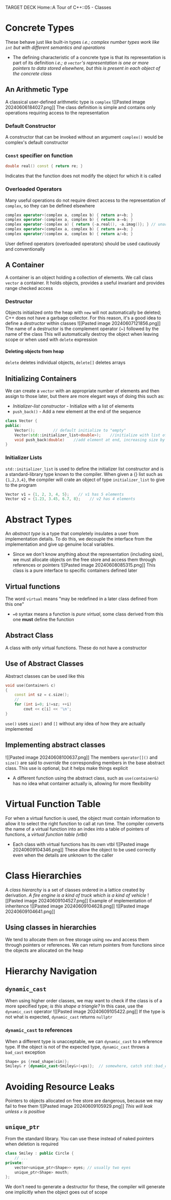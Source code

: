 TARGET DECK
Home::A Tour of C++::05 - Classes

# Concrete Types <!--fc-->
These behave just like built-in types
	*i.e.; complex number types work like `int` but with different semantics and operations*
- The defining characteristic of a concrete type is that its representation is part of its definition
	*i.e.; a `vector`'s representation is one or more pointers to data stored elsewhere, but this is present in each object of the concrete class*
<!--ID: 1718928640843-->


## An Arithmetic Type
A classical user-defined arithmetic type is `complex`
![[Pasted image 20240606184027.png]]
The class definition is simple and contains only operations requiring access to the representation

### Default Constructor <!--fc-->
A constructor that can be invoked without an argument
`complex()` would be complex's default constructor
<!--ID: 1718928640852-->



### `Const` specifier on function <!--fc-->
```C++
double real() const { return re; }
```
Indicates that the function does not modify the object for which it is called
<!--ID: 1718928640860-->


### Overloaded Operators <!--fc-->
Many useful operations do not require direct access to the representation of `complex`, so they can be defined elsewhere
```C++
complex operator+(complex a, complex b) { return a+=b; }
complex operator-(complex a, complex b) { return a-=b; }
complex operator-(complex a) { return {-a.real(), -a.imag()}; } // unary minus
complex operator∗(complex a, complex b) { return a∗=b; }
complex operator/(complex a, complex b) { return a/=b; }
```
User defined operators (overloaded operators) should be used cautiously and conventionally
<!--ID: 1718928640869-->


## A Container <!--fc-->
A container is an object holding a collection of elements. We call class `vector` a container. It holds objects, provides a useful invariant and provides range checked access
<!--ID: 1718928640877-->



### Destructor <!--fc-->
Objects initialized onto the heap with `new` will not automatically be deleted; C++ does not have a garbage collector. For this reason, it's a good idea to define a *destructor* within classes
![[Pasted image 20240607121856.png]]
The name of a destructor is the complement operator (~) followed by the name of the class
This will automatically destroy the object when leaving scope or when used with `delete` expression
<!--ID: 1718928640885-->


#### Deleting objects from heap <!--fc-->
`delete` deletes individual objects, `delete[]` deletes arrays
<!--ID: 1718928640893-->


## Initializing Containers
We can create a `vector` with an appropriate number of elements and then assign to those later, but there are more elegant ways of doing this such as:
- *Initializer-list constructor* - Initialize with a list of elements
- `push_back()` - Add a new element at the end of the sequence
```C++
class Vector {
public:
	Vector();        // default initialize to "empty"
	Vector(std::initializer_list<double>);    //initialize with list of doubles
	void push_back(double)    //add element at end, increasing size by one
}
```

### Initializer Lists <!--fc-->
`std::initializer_list` is used to define the initializer list constructor and is a standard-library type known to the compiler. When given a {} list such as `{1,2,3,4}`, the compiler will crate an object of type `initializer_list` to give to the program
```C++
Vector v1 = {1, 2, 3, 4, 5};    // v1 has 5 elements
Vector v2 = {1.23, 3.45, 6.7, 8};    // v2 has 4 elements
```
<!--ID: 1718928640902-->



# Abstract Types <!--fc-->
An *abstract type* is a type that completely insulates a user from implementation details. To do this, we decouple the interface from the implementation and give up genuine local variables. 
- Since we don't know anything about the representation (including size), we must allocate objects on the free store and access them through references or pointers
![[Pasted image 20240608085315.png]]
This class is a pure interface to specific containers defined later
<!--ID: 1718928640910-->



## Virtual functions <!--fc-->
The word `virtual` means "may be redefined in a later class defined from this one"
- `=0` syntax means a function is *pure virtual*, some class derived from this one **must** define the function
<!--ID: 1718928640919-->



## Abstract Class <!--fc-->
A class with only virtual functions. These do not have a constructor
<!--ID: 1718928640927-->



## Use of Abstract Classes <!--fc-->
Abstract classes can be used like this
```C++
void use(Container& c)
{
	const int sz = c.size();
	//
	for (int i=0; i!=sz; ++i)
		cout << c[i] << '\n';
}
```
`use()` uses `size()` and `[]` without any idea of how they are actually implemented
<!--ID: 1718928640935-->



## Implementing abstract classes <!--fc-->
![[Pasted image 20240608100637.png]]
The members `operator[]()` and `size()` are said to *override* the corresponding members in the base abstract class. This use is optional, but it helps make things explicit
- A different function using the abstract class, such as `use(container&)` has no idea what container actually is, allowing for more flexibility
<!--ID: 1718928640943-->



# Virtual Function Table <!--fc-->
For when a virtual function is used, the object must contain information to allow it to select the right function to call at run time. The compiler converts the name of a virtual function into an index into a table of pointers of functions, a *virtual function table (vtbl)*
- Each class with virtual functions has its own vtbl
![[Pasted image 20240609104346.png]]
These allow the object to be used correctly even when the details are unknown to the caller
<!--ID: 1718928640952-->



# Class Hierarchies <!--fc-->
A *class hierarchy* is a set of classes ordered in a lattice created by derivation. *A fire engine is a kind of truck which is a kind of vehicle*
![[Pasted image 20240609104527.png]]
Example of implementation of inheritence
![[Pasted image 20240609104628.png]]
![[Pasted image 20240609104641.png]]
<!--ID: 1718928640960-->



## Using classes in hierarchies <!--fc-->
We tend to allocate them on free storage using `new` and access them through pointers or references. We can return pointers from functions since the objects are allocated on the heap
<!--ID: 1718928640973-->



# Hierarchy Navigation

## `dynamic_cast` <!--fc-->
When using higher order classes, we may want to check if the class is of a more specified type; *is this shape a triangle?*
In this case, use the `dynamic_cast` operator
![[Pasted image 20240609105422.png]]
If the type is not what is expected, `dynamic_cast` returns `nullptr`
<!--ID: 1718928640987-->



### `dynamic_cast` to references <!--fc-->
When a different type is unacceptable, we can `dynamic_cast` to a reference type. If the object is not of the expected type, `dynamic_cast` throws a `bad_cast` exception
```C++
Shape∗ ps {read_shape(cin)};
Smiley& r {dynamic_cast<Smiley&>(∗ps)};  // somewhere, catch std::bad_cast
```
<!--ID: 1718928641001-->



# Avoiding Resource Leaks
Pointers to objects allocated on free store are dangerous, because we may fail to free them
![[Pasted image 20240609105929.png]]
*This will leak unless `x` is positive*

## `unique_ptr` <!--fc-->
From the standard library. You can use these instead of naked pointers when deletion is required
```C++
class Smiley : public Circle {
	// ...
private:
	vector<unique_ptr<Shape>> eyes; // usually two eyes
	unique_ptr<Shape> mouth;
};
```
We don't need to generate a destructor for these, the compiler will generate one implicitly when the object goes out of scope
<!--ID: 1718928641014-->


